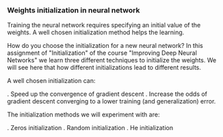 ### Weights initialization in neural network

Training the neural network requires specifying an initial value of the weights. A well chosen initialization method helps the learning.

How do you choose the initialization for a new neural network? In this assignment of "Initialization" of the course "Improving Deep Neural Networks" we learn three different techniques to initialize the weights. We will see here that how different initializations lead to different results.

A well chosen initialization can:

. Speed up the convergence of gradient descent
. Increase the odds of gradient descent converging to a lower training (and generalization) error.

The initialization methods we will experiment with are:

. Zeros initialization
. Random initialization
. He initialization
